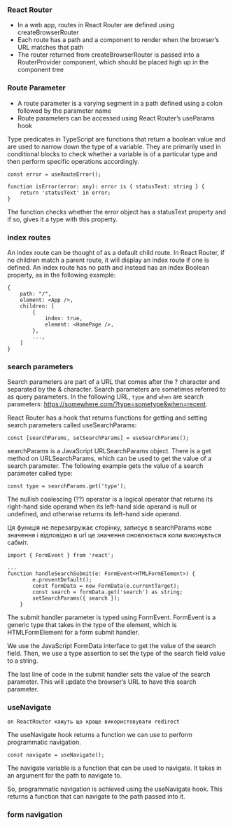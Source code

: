 ### React Router

-   In a web app, routes in React Router are defined using createBrowserRouter
-   Each route has a path and a component to render when the browser’s URL matches that path
-   The router returned from createBrowserRouter is passed into a RouterProvider
    component, which should be placed high up in the component tree

### Route Parameter

-   A route parameter is a varying segment in a path defined using a colon followed by the parameter name
-   Route parameters can be accessed using React Router’s useParams hook

Type predicates in TypeScript are functions that return a boolean value and are used to narrow down the type of a variable. They are primarily used in conditional blocks to check whether a variable is of a particular type and then perform specific operations accordingly.

```
const error = useRouteError();

function isError(error: any): error is { statusText: string } {
    return 'statusText' in error;
}
```

The function checks whether the error object has a statusText property and if so, gives it a type with this property.

### index routes

An index route can be thought of as a default child route. In React Router, if no children match a parent route, it will display an index route if one is defined. An index route has no path and instead has an index Boolean property, as in the following example:

```
{
    path: "/",
    element: <App />,
    children: [
        {
            index: true,
            element: <HomePage />,
        },
        ...,
    ]
}
```

### search parameters

Search parameters are part of a URL that comes after the ? character and separated by the & character. Search parameters are sometimes referred to as query parameters. In the following URL, `type` and `when` are search parameters: https://somewhere.com/?type=sometype&when=recent.

React Router has a hook that returns functions for getting and setting search parameters called useSearchParams:

```
const [searchParams, setSearchParams] = useSearchParams();
```

searchParams is a JavaScript URLSearchParams object. There is a get method on URLSearchParams, which can be used to get the value of a search parameter.
The following example gets the value of a search parameter called type:

```
const type = searchParams.get('type');
```

The nullish coalescing (??) operator is a logical operator that returns its right-hand side operand when its left-hand side operand is null or undefined, and otherwise returns its left-hand side operand.

Ця функція не перезагружає сторінку, записує в searchParams нове значення і відповідно в url це значення оновлюється коли виконується сабміт.

```
import { FormEvent } from 'react';

...
function handleSearchSubmit(e: FormEvent<HTMLFormElement>) {
        e.preventDefault();
        const formData = new FormData(e.currentTarget);
        const search = formData.get('search') as string;
        setSearchParams({ search });
    }
```

The submit handler parameter is typed using FormEvent. FormEvent is a generic type that takes in the type of the element, which is HTMLFormElement for a form submit handler.

We use the JavaScript FormData interface to get the value of the search field. Then, we use a type assertion to set the type of the search field value to a string.

The last line of code in the submit handler sets the value of the search parameter. This will update the browser’s URL to have this search parameter.

### useNavigate

`on ReactRouter кажуть що краще використовувати redirect`

The useNavigate hook returns a function we can use to perform programmatic navigation.

```
const navigate = useNavigate();
```

The navigate variable is a function that can be used to navigate. It takes in an argument for the path to navigate to.

So, programmatic navigation is achieved using the useNavigate hook. This returns a function that can navigate to the path passed into it.

### form navigation
